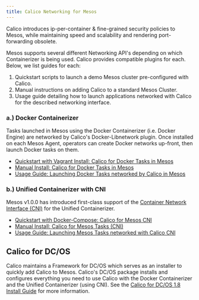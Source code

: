 ```yaml
---
title: Calico Networking for Mesos
---
```


Calico introduces ip-per-container & fine-grained security policies to Mesos, while
maintaining speed and scalability and rendering port-forwarding obsolete.

Mesos supports several different Networking API's depending on which
Containerizer is being used. Calico provides compatible plugins for each.
Below, we list guides for each:

1. Quickstart scripts to launch a demo Mesos cluster pre-configured with Calico.
2. Manual instructions on adding Calico to a standard Mesos Cluster.
3. Usage guide detailing how to launch applications networked with Calico for
the described networking interface.

### a.) Docker Containerizer
Tasks launched in Mesos using the Docker Containerizer (i.e. Docker Engine) are
networked by Calico's Docker-Libnetwork plugin. Once installed on each Mesos
Agent, operators can create Docker networks up-front, then launch Docker
tasks on them.

- [Quickstart with Vagrant Install: Calico for Docker Tasks in Mesos]({{site.url}}/{{page.version}}/getting-started/mesos/vagrant)
- [Manual Install: Calico for Docker Tasks in Mesos]({{site.url}}/{{page.version}}/getting-started/mesos/installation/docker)
- [Usage Guide: Launching Docker Tasks networked by Calico in Mesos]({{site.url}}/{{page.version}}/getting-started/mesos/tutorials/docker)

### b.) Unified Containerizer with CNI
Mesos v1.0.0 has introduced first-class support of the [Container Network
Interface (CNI)](https://github.com/containernetworking/cni) for the Unified
Containerizer.

- [Quickstart with Docker-Compose: Calico for Mesos CNI](cni-compose-demo/)
- [Manual Install: Calico for Mesos Tasks (CNI)]({{site.url}}/{{page.version}}/getting-started/mesos/installation/unified)
- [Usage Guide: Launching Mesos Tasks networked with Calico CNI]({{site.url}}/{{page.version}}/getting-started/mesos/tutorials/unified-cni)

## Calico for DC/OS
Calico maintains a Framework for DC/OS which serves as an installer to quickly
add Calico to Mesos.
Calico's DC/OS package installs and configures everything you need to use Calico
with the Docker Containerizer and the Unified Containerizer (using CNI).
See the [Calico for DC/OS 1.8 Install Guide]({{site.url}}/{{page.version}}/getting-started/mesos/installation/dc-os) for more information.
